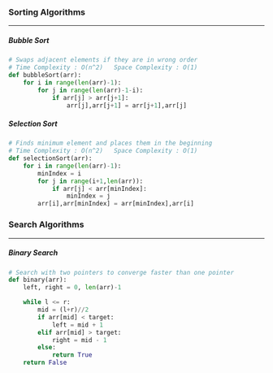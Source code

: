 ### Sorting Algorithms
---
##### Bubble Sort
```python
# Swaps adjacent elements if they are in wrong order 
# Time Complexity : O(n^2)   Space Complexity : O(1)
def bubbleSort(arr):
    for i in range(len(arr)-1):
        for j in range(len(arr)-1-i):
            if arr[j] > arr[j+1]:
                arr[j],arr[j+1] = arr[j+1],arr[j]
```

##### Selection Sort
```python
# Finds minimum element and places them in the beginning 
# Time Complexity : O(n^2)   Space Complexity : O(1)
def selectionSort(arr):
    for i in range(len(arr)-1):
        minIndex = i
        for j in range(i+1,len(arr)):
            if arr[j] < arr[minIndex]:
                minIndex = j
        arr[i],arr[minIndex] = arr[minIndex],arr[i]      
```

### Search Algorithms
---
##### Binary Search 
```python
# Search with two pointers to converge faster than one pointer
def binary(arr):
    left, right = 0, len(arr)-1

    while l <= r:
        mid = (l+r)//2
        if arr[mid] < target:
            left = mid + 1
        elif arr[mid] > target:
            right = mid - 1
        else:
            return True
    return False
```              
